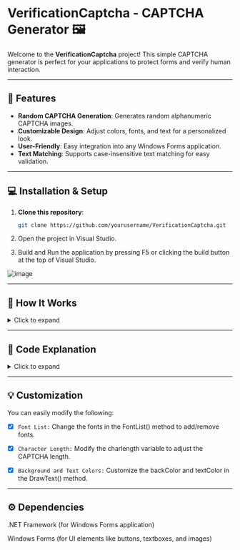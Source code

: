 # VerificationCaptcha - CAPTCHA Generator 🖼️

Welcome to the **VerificationCaptcha** project! This simple CAPTCHA generator is perfect for your applications to protect forms and verify human interaction.

---

## 🚀 Features

- **Random CAPTCHA Generation**: Generates random alphanumeric CAPTCHA images. 
- **Customizable Design**: Adjust colors, fonts, and text for a personalized look.
- **User-Friendly**: Easy integration into any Windows Forms application.
- **Text Matching**: Supports case-insensitive text matching for easy validation.

---

## 💻 Installation & Setup

1. **Clone this repository**:

   ```bash
   git clone https://github.com/yourusername/VerificationCaptcha.git
   
2) Open the project in Visual Studio.

3) Build and Run the application by pressing F5 or clicking the build button at the top of Visual Studio.

![image](https://i.imgur.com/atJZRFt.png)

---

## 🔧 How It Works
<details> <summary>Click to expand</summary>
  
# ✅ Here’s how it works:


- [x] `Random Character Generation:` The system randomly selects characters (letters and digits) for the CAPTCHA.

- [x] `Drawing the Text:` The chosen characters are drawn on an image with a variety of fonts from a predefined list.

- [x] `Image Customization:` Background and text colors are customizable, and the text is positioned randomly on the image.

- [x] `Font and Styling:` A mix of fonts is used to make the CAPTCHA harder for bots to decipher.

- [x] `Text Validation:` The entered text is compared with the CAPTCHA answer, and case-sensitivity can be configured.

</details>

---

## 📝 Code Explanation
<details> <summary>Click to expand</summary>
  
- [x] Captcha.cs: Handles the logic for generating random characters, drawing them on an image, and validating the text input.

- [x] CaptchaAnswer: Stores the generated CAPTCHA text.

- [x] GenerateImage(): Generates the CAPTCHA image with random characters.

- [x] DrawText(): Draws the text on the image with random fonts and colors.

- [x] Form1.cs: The main form that displays the CAPTCHA image and validates user input.

- [x] button1_Click(): Refreshes the CAPTCHA image when clicked.

- [x] button3_Click(): Validates the input against the generated CAPTCHA answer.

- [x] Form1.Designer.cs: Manages the layout and UI components like buttons, textboxes, and the CAPTCHA image.

</details>

---

## 💡 Customization
You can easily modify the following:

- [x] `Font List:` Change the fonts in the FontList() method to add/remove fonts.

- [x] `Character Length:` Modify the charlength variable to adjust the CAPTCHA length.

- [x] `Background and Text Colors:` Customize the backColor and textColor in the DrawText() method.

---

## ⚙️ Dependencies
.NET Framework (for Windows Forms application)

Windows Forms (for UI elements like buttons, textboxes, and images)

